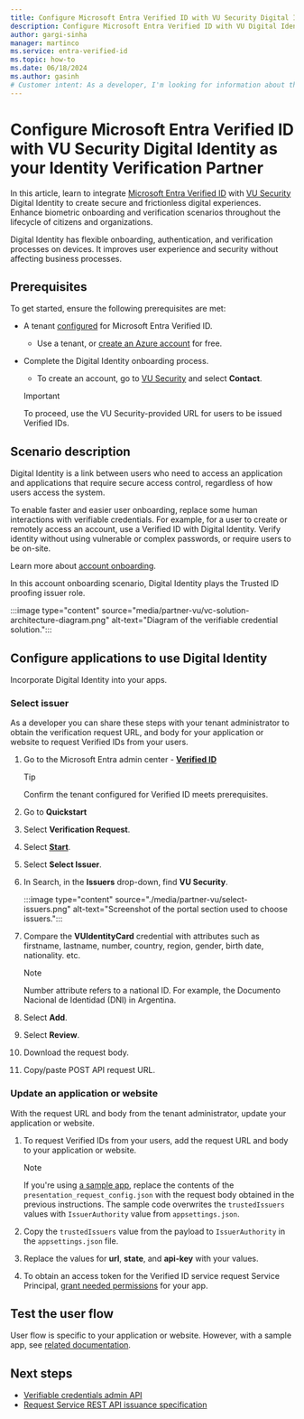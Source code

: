```yaml
---
title: Configure Microsoft Entra Verified ID with VU Security Digital Identity as your Identity Verification Partner
description: Configure Microsoft Entra Verified ID with VU Digital Identity as your Identity Verification Partner.
author: gargi-sinha
manager: martinco
ms.service: entra-verified-id
ms.topic: how-to
ms.date: 06/18/2024
ms.author: gasinh
# Customer intent: As a developer, I'm looking for information about the open standards supported by Microsoft Entra Verified ID.
---
```


# Configure Microsoft Entra Verified ID with VU Security Digital Identity as your Identity Verification Partner

In this article, learn to integrate [Microsoft Entra Verified ID](decentralized-identifier-overview.md) with [VU Security](https://www.vusecurity.com/) Digital Identity to create secure and frictionless digital experiences. Enhance biometric onboarding and verification scenarios throughout the lifecycle of citizens and organizations.

Digital Identity has flexible onboarding, authentication, and verification processes on devices. It improves user experience and security without affecting business processes.

## Prerequisites

To get started, ensure the following prerequisites are met:

- A tenant [configured](./verifiable-credentials-configure-tenant.md) for Microsoft Entra Verified ID.

  - Use a tenant, or [create an Azure account](https://azure.microsoft.com/free/?WT.mc_id=A261C142F) for free.

- Complete the Digital Identity onboarding process.

  - To create an account, go to [VU Security](https://www.vusecurity.com/) and select **Contact**.

   >[!Important]
   >To proceed, use the VU Security-provided URL for users to be issued Verified IDs. 

## Scenario description

Digital Identity is a link between users who need to access an application and applications that require secure access control, regardless of how users access the system.

To enable faster and easier user onboarding, replace some human interactions with verifiable credentials. For example, for a user to create or remotely access an account, use a Verified ID with Digital Identity. Verify identity without using vulnerable or complex passwords, or require users to be on-site.

Learn more about [account onboarding](./plan-verification-solution.md#account-onboarding).

In this account onboarding scenario, Digital Identity plays the Trusted ID proofing issuer role.

   :::image type="content" source="media/partner-vu/vc-solution-architecture-diagram.png" alt-text="Diagram of the verifiable credential solution.":::

## Configure applications to use Digital Identity

Incorporate Digital Identity into your apps.

### Select issuer

As a developer you can share these steps with your tenant administrator to obtain the verification request URL, and body for your application or website to request Verified IDs from your users.

1. Go to the Microsoft Entra admin center - [**Verified ID**](https://entra.microsoft.com/#view/Microsoft_AAD_DecentralizedIdentity/ResourceOverviewBlade)

   >[!TIP]
   >Confirm the tenant configured for Verified ID meets prerequisites.

2. Go to **Quickstart**
3. Select **Verification Request**.
4. Select [**Start**](https://entra.microsoft.com/#view/Microsoft_AAD_DecentralizedIdentity/QuickStartVerifierBlade).
5. Select **Select Issuer**.
6. In Search, in the **Issuers** drop-down, find **VU Security**.

   :::image type="content" source="./media/partner-vu/select-issuers.png" alt-text="Screenshot of the portal section used to choose issuers.":::

7. Compare the **VUIdentityCard** credential with attributes such as firstname, lastname, number, country, region, gender, birth date, nationality. etc.

   >[!NOTE]
   >Number attribute refers to a national ID. For example, the Documento Nacional de Identidad (DNI) in Argentina.

8. Select **Add**.
9. Select **Review**.
10. Download the request body.
11. Copy/paste POST API request URL.

### Update an application or website

With the request URL and body from the tenant administrator, update your application or website.

1. To request Verified IDs from your users, add the request URL and body to your application or website.

   >[!NOTE]
   >If you're using [a sample app](https://aka.ms/vcsample), replace the contents of the `presentation_request_config.json` with the request body obtained in the previous instructions. The sample code overwrites the `trustedIssuers` values with `IssuerAuthority` value from `appsettings.json`.

2. Copy the `trustedIssuers` value from the payload to `IssuerAuthority` in the `appsettings.json` file.
3. Replace the values for **url**, **state**, and **api-key** with your values.
4. To obtain an access token for the Verified ID service request Service Principal, [grant needed permissions](verifiable-credentials-configure-tenant.md#grant-permissions-to-get-access-tokens) for your app.

## Test the user flow

User flow is specific to your application or website. However, with a sample app, see [related documentation](https://aka.ms/vcsample).

## Next steps

- [Verifiable credentials admin API](admin-api.md)
- [Request Service REST API issuance specification](issuance-request-api.md)
